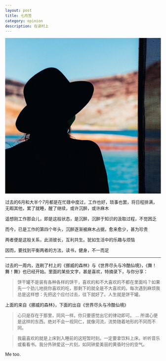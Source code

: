 ```yaml
---
layout: post
title: 七月签
category: opinion
description: 在读村上
---
```

![](/images/2016_07/reading.jpg)

过去的6月和大半个7月都是在忙碌中度过，工作也好，琐事也罢，将日程排满，无暇其他，累了就睡，醒了继续，或许沉醉，或许麻木

遥想刚工作那会儿，即是这般状态，是沉醉，沉醉于知识的汲取过程，不觉困乏

而今，已是工作的第四个年头，沉醉逐渐被麻木占据，愈来愈少，甚为珍贵

两者便是这般关系，此消彼长，互利共生。犹如生活中的乐趣与烦恼

因而，要找到平衡两者的方法，读书，健身，不一而足

---

过去的一周内，连刷了村上的《挪威的森林》与《世界尽头与冷酷仙境》，《舞！舞！舞》也已经开始。里面的某些文字，甚是喜欢，特摘录下，与你分享：

> 饼干罐不是装有各种各样的饼干，喜欢的和不大喜欢的不都在里面吗？如果先一个劲儿地挑你喜欢的吃，那剩下的就全是不大喜欢的。每次遇到麻烦我总是这样想：先把这个应付过去，往下就好了。人生就是饼干罐。

上面的来自《挪威的森林》，下面的出自《世界尽头与冷酷仙境》

> 心只是存在于那里，同风一样。你只要感觉出它的律动即可。
> …
> 所谓心便是这样的东西。绝对不会一视同仁，就像河流，流势随着地形的不同而不同。

> 我最喜欢的就是上床到入睡前的这短暂时刻。一定要拿饮料上床。听听音乐或看看书。我分外钟爱这一片刻，如同钟爱美丽的黄昏时分的空气。

Me too.
